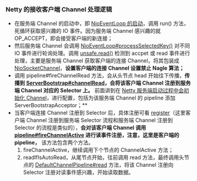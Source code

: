 ### Netty 的接收客户端 Channel 处理逻辑

- 在服务端 Channel 的启动中，即 [NioEventLoop 的启动](https://github.com/martin-1992/Netty-Notes/blob/master/NioEventLoop/NioEventLoop%20%E7%9A%84%E5%90%AF%E5%8A%A8/README.md)，调用 run() 方法，死循环获取感兴趣的 IO 事件。因为服务端 Channel 感兴趣的就 OP_ACCEPT，即会接受客户端的新连接；
- 然后服务端 Channel 会调用 [NioEventLoop#processSelectedKey()](https://github.com/martin-1992/Netty-Notes/blob/master/NioEventLoop/NioEventLoop%20%E7%9A%84%E5%90%AF%E5%8A%A8/processSelectedKeys.md) 对不同 IO 事件进行轮询处理。调用 [unsafe.read()](https://github.com/martin-1992/Netty-Notes/blob/master/%E6%96%B0%E8%BF%9E%E6%8E%A5%E7%9A%84%E6%8E%A5%E5%85%A5/%E6%A3%80%E6%B5%8B%E6%96%B0%E8%BF%9E%E6%8E%A5.md) 检测到 accpet 或 read 事件进行处理，主要是服务端 Channel 获取客户端的连接 Channel，将其包装成 [NioSocketChannel](https://github.com/martin-1992/Netty-Notes/blob/master/%E6%96%B0%E8%BF%9E%E6%8E%A5%E7%9A%84%E6%8E%A5%E5%85%A5/NioSocketChannel.md)，**设置客户端的连接 Channel 设置禁止 Nagle 算法；**
- 调用 pipeline#fireChannelRead 方法，会从头节点 head 开始往下传播，**传播到 [ServerBootstrap#channelRead](https://github.com/martin-1992/Netty-Notes/blob/master/%E6%96%B0%E8%BF%9E%E6%8E%A5%E7%9A%84%E6%8E%A5%E5%85%A5/ServerBootstrap%23channelRead.md)，会将该客户端 Channel 注册到服务端 Channel 对应的 Selector 上。** 前面讲到在 [Netty 服务端启动过程中会初始化 Channel](https://github.com/martin-1992/Netty-Notes/blob/master/Netty%20%E6%9C%8D%E5%8A%A1%E7%AB%AF%E5%90%AF%E5%8A%A8%E8%BF%87%E7%A8%8B/init.md)，进行配置，包括为该服务端 Channel 的 pipeline 添加 ServerBootstrapAcceptor；**
- 当客户端连接 Channel 注册到 Selector 后，具体注册可看 [register](https://github.com/martin-1992/Netty-Notes/blob/master/Netty%20%E6%9C%8D%E5%8A%A1%E7%AB%AF%E5%90%AF%E5%8A%A8%E8%BF%87%E7%A8%8B/register.md)（这里客户端 Channel 注册到服务端 Selector 流程和服务端 Channel 注册到 Selector 的流程是类似的），**会对该客户端 Channel 调用 [pipeline#fireChannelActive](https://github.com/martin-1992/Netty-Notes/blob/master/%E6%96%B0%E8%BF%9E%E6%8E%A5%E7%9A%84%E6%8E%A5%E5%85%A5/pipeline%23fireChannelActive.md) 进行读事件注册，注意，这里是客户端的 pipeline，** 该方法包含两个方法。
  1. fireChannelActive，继续调用下个节点的 ChannelActive 方法；
  2. readIfIsAutoRead，从尾节点开始，往前调用 read 方法，最终调用头节点的 [DefaultChannelPipeline#read](https://github.com/martin-1992/Netty-Notes/blob/master/%E6%96%B0%E8%BF%9E%E6%8E%A5%E7%9A%84%E6%8E%A5%E5%85%A5/DefaultChannelPipeline%23read.md) 方法，将该 Channel 注册向 Selector 注册对读事件感兴趣，开始读取数据。

